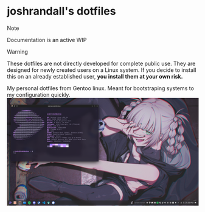 # joshrandall's dotfiles

> [!NOTE]
> Documentation is an active WIP


> [!WARNING]
> These dotfiles are not directly developed for complete public use. They are designed for newly created users on a Linux system. If you decide to install this on an already established user, **you install them at your own risk.**

My personal dotfiles from Gentoo linux. Meant for bootstraping systems to my configuration quickly.
![My system](/assets/desktop.png)

